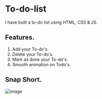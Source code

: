 # To-do-list
I have built a to-do list using HTML, CSS &amp; JS.

## Features.
1. Add your To-do's.
2. Delete your To-do's.
3. Mark as done your To-do's.
4. Smooth animation on Todo's.

## Snap Short.
![image](https://github.com/MuhammadShakir-dev/To-do-list/assets/84896803/46617c30-d7f2-4ca0-a51a-da125204838f)

 
